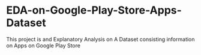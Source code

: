 # EDA-on-Google-Play-Store-Apps-Dataset
This project is and Explanatory Analysis on A Dataset consisting information on Apps on Google Play Store
